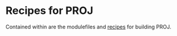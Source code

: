 # Recipes for PROJ

Contained within are the modulefiles and [recipes](recipes/) for building PROJ.
